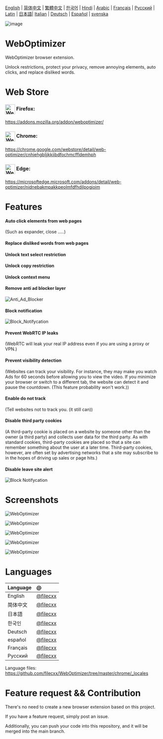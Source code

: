 [English](./README.md) | [简体中文](./README.zh-CN.md) | [繁體中文](./README.zh-TW.md) | [한국어](./README.ko.md) | [Hindi](./README.hi.md) | [Arabic](./README.ar.md) | [Français](./README.fr.md) | [Русский](./README.ru.md) | [Latin](./README.la.md) | [日本語](./README.ja.md)| [Italian](./README.it.md) | [Deutsch](./README.de.md) | [Español](./README.es.md) | [svenska](./README.sv.md)


![image](chrome/icons/icon.png)

# WebOptimizer

WebOptimizer browser extension.

Unlock restrictions, protect your privacy, remove annoying elements, auto clicks, and replace disliked words.

# Web Store
### <img src="webstore/images/firefox.png" width="32" height="32" alt="WebOptimizer Firefox" align="center" /> Firefox:
https://addons.mozilla.org/addon/weboptimizer/


### <img src="webstore/images/chrome.png" width="32" height="32" alt="WebOptimizer Chrome" align="center" /> Chrome:
https://chrome.google.com/webstore/detail/web-optimizer/cnhiehgbljjkkiibdfochmcffldemhph


### <img src="webstore/images/edge.png" width="32" height="32" alt="WebOptimizer Edge" align="center" /> Edge:
https://microsoftedge.microsoft.com/addons/detail/web-optimizer/nidnebakmpakkpeolmfdfhdilpogjoim


# Features

#### Auto click elements from web pages
(Such as expander, close .....)

#### Replace disliked words from web pages

#### Unlock text select restriction

#### Unlock copy restriction

#### Unlock context menu

#### Remove anti ad blocker layer
![Anti_Ad_Blocker](chrome/images/anti_adblock.png)


#### Block notification
![Block_Notifycation](chrome/images/notification.png)


#### Prevent WebRTC IP leaks
(WebRTC will leak your real IP address even if you are using a proxy or VPN.)

#### Prevent visibility detection
(Websites can track your visibility. For instance, they may make you watch Ads for 60 seconds before allowing you to view the video. If you minimize your browser or switch to a different tab, the website can detect it and pause the countdown. (This feature probability won't work.))

#### Enable do not track
(Tell websites not to track you. (it still can))

#### Disable third party cookies
(A third-party cookie is placed on a website by someone other than the owner (a third party) and collects user data for the third party. As with standard cookies, third-party cookies are placed so that a site can remember something about the user at a later time. Third-party cookies, however, are often set by advertising networks that a site may subscribe to in the hopes of driving up sales or page hits.)

#### Disable leave site alert
![Block Notifycation](chrome/images/leave_this_site.png)


# Screenshots
![WebOptimizer](screenshots/1.png)

![WebOptimizer](screenshots/2.png)

![WebOptimizer](screenshots/3.png)

![WebOptimizer](screenshots/auto_click.png)

![WebOptimizer](screenshots/replace_words_google.png)


# Languages
| Language            |@|
|:--------------------|:-------------|
|English | [@filecxx](https://github.com/filecxx) 
|简体中文 | [@filecxx](https://github.com/filecxx) 
|日本語 | [@filecxx](https://github.com/filecxx) 
|한국인 | [@filecxx](https://github.com/filecxx) 
|Deutsch | [@filecxx](https://github.com/filecxx) 
|español | [@filecxx](https://github.com/filecxx) 
|Français | [@filecxx](https://github.com/filecxx) 
|Русский | [@filecxx](https://github.com/filecxx) 

Language files: https://github.com/filecxx/WebOptimizer/tree/master/chrome/_locales

# Feature request && Contribution
There's no need to create a new browser extension based on this project.

If you have a feature request, simply post an issue.

Additionally, you can push your code into this repository, and it will be merged into the main branch.


